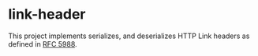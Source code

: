 # link-header

This project implements serializes, and deserializes HTTP Link headers as defined in [RFC 5988](https://tools.ietf.org/html/rfc5988).
